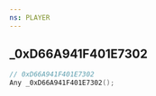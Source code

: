 ```yaml
---
ns: PLAYER
---
```

## _0xD66A941F401E7302

```c
// 0xD66A941F401E7302
Any _0xD66A941F401E7302();
```

